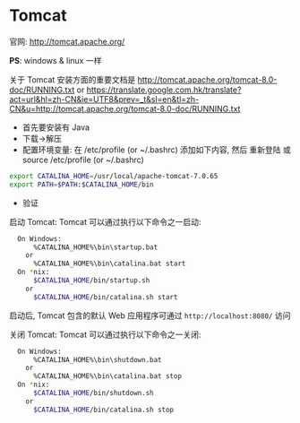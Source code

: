 # Tomcat

官网: http://tomcat.apache.org/

**PS**: windows & linux 一样

关于 Tomcat 安装方面的重要文档是 http://tomcat.apache.org/tomcat-8.0-doc/RUNNING.txt or https://translate.google.com.hk/translate?act=url&hl=zh-CN&ie=UTF8&prev=_t&sl=en&tl=zh-CN&u=http://tomcat.apache.org/tomcat-8.0-doc/RUNNING.txt

* 首先要安装有 Java
* 下载->解压
* 配置环境变量: 在 /etc/profile (or ~/.bashrc) 添加如下内容, 然后 重新登陆 或 source /etc/profile (or ~/.bashrc)

```bash
export CATALINA_HOME=/usr/local/apache-tomcat-7.0.65
export PATH=$PATH:$CATALINA_HOME/bin
```

* 验证

启动 Tomcat: Tomcat 可以通过执行以下命令之一启动:

```bash
  On Windows:
      %CATALINA_HOME%\bin\startup.bat
    or
      %CATALINA_HOME%\bin\catalina.bat start
  On *nix:
      $CATALINA_HOME/bin/startup.sh
    or
      $CATALINA_HOME/bin/catalina.sh start
```

启动后, Tomcat 包含的默认 Web 应用程序可通过 `http://localhost:8080/` 访问

关闭 Tomcat: Tomcat 可以通过执行以下命令之一关闭:

```bash
  On Windows:
      %CATALINA_HOME%\bin\shutdown.bat
    or
      %CATALINA_HOME%\bin\catalina.bat stop
  On *nix:
      $CATALINA_HOME/bin/shutdown.sh
    or
      $CATALINA_HOME/bin/catalina.sh stop
```
